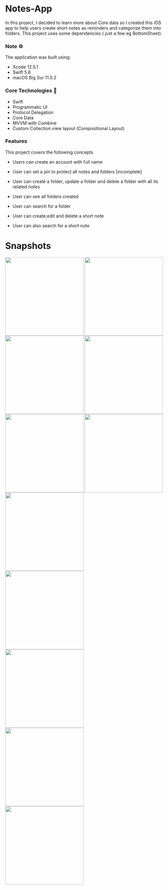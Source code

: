 # Notes-App
In this project, I decided to learn more about Core data so I created this iOS app to help users create short notes as reminders and categorize them into folders.
This project uses some dependencies ( just a few eg BottomSheet).

### Note ⚙️
The application was built using: 
* Xcode 12.5.1
* Swift 5.6
* macOS Big Sur 11.5.2

### Core Technologies 📲
* Swift
* Programmatic UI
* Protocol Delegation
* Core Data
* MVVM with Combine
* Custom Collection view layout (Compositional Layout)

### Features
This project covers the following concepts
* Users can create an account with  full name
* User can set a pin to protect all notes and folders [incomplete]
* User can create a folder, update a folder and delete a folder with all its related notes
* User can see all folders created
* User can search for a folder

* User can create,edit and delete a short note
* User can also search for a short note


# Snapshots
<img align='left' src="NoteApp/Assets.xcassets/name.imageset/name.png"  width="250">
<img align='left' src="NoteApp/Assets.xcassets/pin.imageset/pin.png"  width="250">
<img src="NoteApp/Assets.xcassets/folder.imageset/folder.png"  width="250">

<img align='left' src="NoteApp/Assets.xcassets/createFolder.imageset/createFolder.png"  width="250">
<img align='left' src="NoteApp/Assets.xcassets/sheet1.imageset/sheet1.png"  width="250">
<img src="NoteApp/Assets.xcassets/alert1.imageset/alert1.png"  width="250">

<img align='left' src="NoteApp/Assets.xcassets/updateFolder.imageset/updateFolder.png"  width="250">
<img align='left' src="NoteApp/Assets.xcassets/notes.imageset/notes.png"  width="250">
<img src="NoteApp/Assets.xcassets/details.imageset/details.png"  width="250">

<img align='left' src="NoteApp/Assets.xcassets/sheet2.imageset/sheet2.png"  width="250">
<img align='left' src="NoteApp/Assets.xcassets/alert2.imageset/alert2.png"  width="250">

